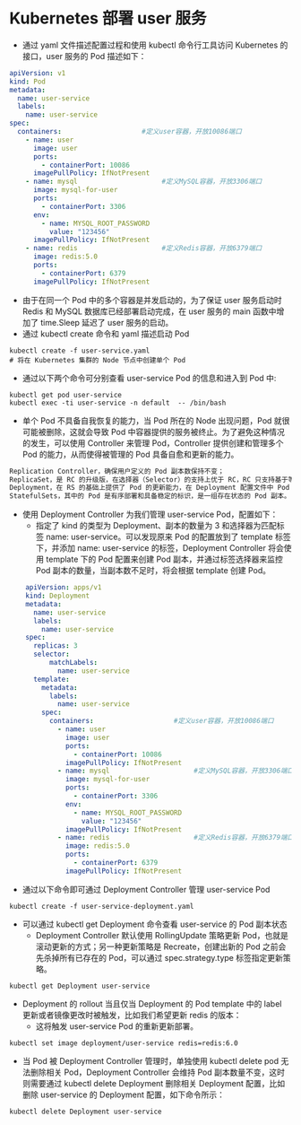 # Kubernetes 部署 user 服务
- 通过 yaml 文件描述配置过程和使用 kubectl 命令行工具访问 Kubernetes 的接口，user 服务的 Pod 描述如下：
```yaml
apiVersion: v1 
kind: Pod 
metadata: 
  name: user-service 
  labels: 
    name: user-service 
spec: 
  containers:                    #定义user容器，开放10086端口 
    - name: user 
      image: user 
      ports: 
        - containerPort: 10086 
      imagePullPolicy: IfNotPresent 
    - name: mysql                     #定义MySQL容器，开放3306端口 
      image: mysql-for-user 
      ports: 
        - containerPort: 3306 
      env: 
        - name: MYSQL_ROOT_PASSWORD 
          value: "123456" 
      imagePullPolicy: IfNotPresent 
    - name: redis                     #定义Redis容器，开放6379端口 
      image: redis:5.0 
      ports: 
        - containerPort: 6379 
      imagePullPolicy: IfNotPresent
```
- 由于在同一个 Pod 中的多个容器是并发启动的，为了保证 user 服务启动时 Redis 和 MySQL 数据库已经部署启动完成，在 user 服务的 main 函数中增加了 time.Sleep 延迟了 user 服务的启动。 
- 通过 kubectl create 命令和 yaml 描述启动 Pod
```shell
kubectl create -f user-service.yaml 
# 将在 Kubernetes 集群的 Node 节点中创建单个 Pod
```
- 通过以下两个命令可分别查看 user-service Pod 的信息和进入到 Pod 中:
```shell
kubectl get pod user-service  
kubectl exec -ti user-service -n default  -- /bin/bash 

```
- 单个 Pod 不具备自我恢复的能力，当 Pod 所在的 Node 出现问题，Pod 就很可能被删除，这就会导致 Pod 中容器提供的服务被终止。为了避免这种情况的发生，可以使用 Controller 来管理 Pod，Controller 提供创建和管理多个 Pod 的能力，从而使得被管理的 Pod 具备自愈和更新的能力。
```md
Replication Controller，确保用户定义的 Pod 副本数保持不变；
ReplicaSet，是 RC 的升级版，在选择器（Selector）的支持上优于 RC，RC 只支持基于等式的选择器，但 RS 还支持基于集合的选择器；
Deployment，在 RS 的基础上提供了 Pod 的更新能力，在 Deployment 配置文件中 Pod template 发生变化时，它能将现在集群的状态逐步更新成 Deployment 中定义的目标状态；
StatefulSets，其中的 Pod 是有序部署和具备稳定的标识，是一组存在状态的 Pod 副本。
```
- 使用 Deployment Controller 为我们管理 user-service Pod，配置如下：
    - 指定了 kind 的类型为 Deployment、副本的数量为 3 和选择器为匹配标签 name: user-service。可以发现原来 Pod 的配置放到了 template 标签下，并添加 name: user-service 的标签，Deployment Controller 将会使用 template 下的 Pod 配置来创建 Pod 副本，并通过标签选择器来监控 Pod 副本的数量，当副本数不足时，将会根据 template 创建 Pod。
```yml
    apiVersion: apps/v1 
    kind: Deployment 
    metadata: 
      name: user-service 
      labels: 
        name: user-service 
    spec: 
      replicas: 3 
      selector: 
          matchLabels: 
            name: user-service 
      template: 
        metadata: 
          labels: 
            name: user-service 
        spec: 
          containers:                    #定义user容器，开放10086端口 
            - name: user 
              image: user 
              ports: 
                - containerPort: 10086 
              imagePullPolicy: IfNotPresent 
            - name: mysql                     #定义MySQL容器，开放3306端口 
              image: mysql-for-user 
              ports: 
                - containerPort: 3306 
              env: 
                - name: MYSQL_ROOT_PASSWORD 
                  value: "123456" 
              imagePullPolicy: IfNotPresent 
            - name: redis                     #定义Redis容器，开放6379端口 
              image: redis:5.0 
              ports: 
                - containerPort: 6379 
              imagePullPolicy: IfNotPresent 

```


- 通过以下命令即可通过 Deployment Controller 管理 user-service Pod
```shell
kubectl create -f user-service-deployment.yaml 
```
- 可以通过 kubectl get Deployment 命令查看 user-service 的 Pod 副本状态
    - Deployment Controller 默认使用 RollingUpdate 策略更新 Pod，也就是滚动更新的方式；另一种更新策略是 Recreate，创建出新的 Pod 之前会先杀掉所有已存在的 Pod，可以通过 spec.strategy.type 标签指定更新策略。
```shell
kubectl get Deployment user-service 
```

- Deployment 的 rollout 当且仅当 Deployment 的 Pod template 中的 label 更新或者镜像更改时被触发，比如我们希望更新 redis 的版本：
    -  这将触发 user-service Pod 的重新更新部署。
```shell
kubectl set image deployment/user-service redis=redis:6.0 
```
- 当 Pod 被 Deployment Controller 管理时，单独使用 kubectl delete pod 无法删除相关 Pod，Deployment Controller 会维持 Pod 副本数量不变，这时则需要通过 kubectl delete Deployment 删除相关 Deployment 配置，比如删除 user-service 的 Deployment 配置，如下命令所示：
```shell
kubectl delete Deployment user-service 
```